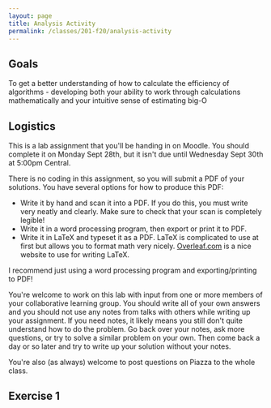 ```yaml
---
layout: page
title: Analysis Activity
permalink: /classes/201-f20/analysis-activity
---
```


## Goals
To get a better understanding of how to calculate the efficiency of algorithms - developing both your ability to work through calculations mathematically and your intuitive sense of estimating big-O

## Logistics
This is a lab assignment that you'll be handing in on Moodle. You should complete it on Monday Sept 28th, but it isn't due until Wednesday Sept 30th at 5:00pm Central.

There is no coding in this assignment, so you will submit a PDF of your solutions. You have several options for how to produce this PDF:
* Write it by hand and scan it into a PDF. If you do this, you must write very neatly and clearly. Make sure to check that your scan is completely legible!
* Write it in a word processing program, then export or print it to PDF.
* Write it in LaTeX and typeset it as a PDF. LaTeX is complicated to use at first but allows you to format math very nicely. [Overleaf.com](https://www.overleaf.com/) is a nice website to use for writing LaTeX. 

I recommend just using a word processing program and exporting/printing to PDF!

You're welcome to work on this lab with input from one or more members of your collaborative learning group. You should write all of your own answers and you should not use any notes from talks with others while writing up your assignment. If you need notes, it likely means you still don't quite understand how to do the problem. Go back over your notes, ask more questions, or try to solve a similar problem on your own. Then come back a day or so later and try to write up your solution without your notes.

You're also (as always) welcome to post questions on Piazza to the whole class.

## Exercise 1
